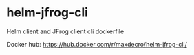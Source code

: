# helm-jfrog-cli
Helm client and JFrog client cli dockerfile

Docker hub: https://hub.docker.com/r/maxdecro/helm-jfrog-cli/

